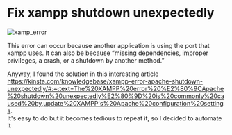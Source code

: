 # Fix xampp shutdown unexpectedly

![xamp_error](https://user-images.githubusercontent.com/83243886/197918171-c8ef9c8b-a53c-4550-9abc-fa5cb227d082.jpg)

This error can occur because another application is using the port that xampp uses. It can also be because 
“missing dependencies, improper privileges, a crash, or a shutdown by another method.”

Anyway, I found the solution in this interesting article https://kinsta.com/knowledgebase/xampp-error-apache-shutdown-unexpectedly/#:~:text=The%20XAMPP%20error%20%E2%80%9CApache%20shutdown%20unexpectedly%E2%80%9D%20is%20commonly%20caused%20by,update%20XAMPP's%20Apache%20configuration%20settings. <br/>
It's easy to do but it becomes tedious to repeat it, so I decided to automate it
